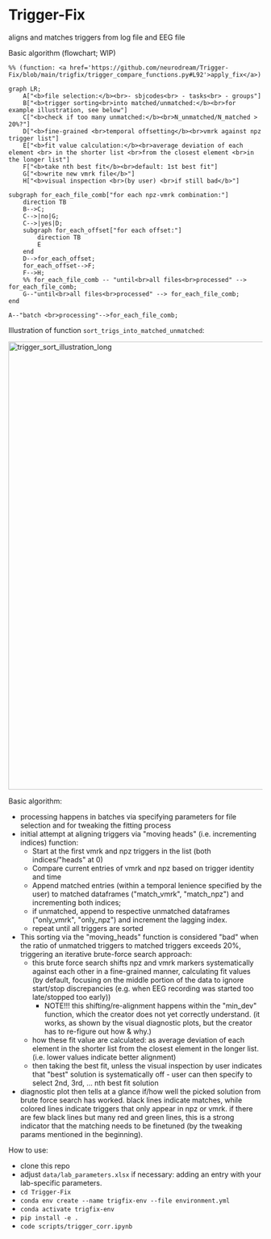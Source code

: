 # Trigger-Fix
aligns and matches triggers from log file and EEG file

Basic algorithm (flowchart; WIP)

```mermaid
%% (function: <a href='https://github.com/neurodream/Trigger-Fix/blob/main/trigfix/trigger_compare_functions.py#L92'>apply_fix</a>)

graph LR;
    A["<b>file selection:</b><br>- sbjcodes<br> - tasks<br> - groups"]
    B["<b>trigger sorting<br>into matched/unmatched:</b><br>for example illustration, see below"]
    C["<b>check if too many unmatched:</b><br>N_unmatched/N_matched > 20%?"]
    D["<b>fine-grained <br>temporal offsetting</b><br>vmrk against npz trigger list"]
    E["<b>fit value calculation:</b><br>average deviation of each element <br> in the shorter list <br>from the closest element <br>in the longer list"]
    F["<b>take nth best fit</b><br>default: 1st best fit"]
    G["<b>write new vmrk file</b>"]
    H["<b>visual inspection <br>(by user) <br>if still bad</b>"]

subgraph for_each_file_comb["for each npz-vmrk combination:"]
    direction TB
    B-->C;
    C-->|no|G;
    C-->|yes|D;
    subgraph for_each_offset["for each offset:"]
        direction TB
        E
    end
    D-->for_each_offset;
    for_each_offset-->F;
    F-->H;
    %% for_each_file_comb -- "until<br>all files<br>processed" --> for_each_file_comb;
    G--"until<br>all files<br>processed" --> for_each_file_comb;
end

A--"batch <br>processing"-->for_each_file_comb;
```


Illustration of function ```sort_trigs_into_matched_unmatched```:

<img width="887" alt="trigger_sort_illustration_long" src="https://github.com/neurodream/Trigger-Fix/assets/117816806/6502e69c-d122-45f2-a09f-acb25a56a70d">

Basic algorithm:
- processing happens in batches via specifying parameters for file selection and for tweaking the fitting process
- initial attempt at aligning triggers via "moving heads" (i.e. incrementing indices) function:
	- Start at the first vmrk and npz triggers in the list (both indices/"heads" at 0)
 	- Compare current entries of vmrk and npz based on trigger identity and time
	- Append matched entries (within a temporal lenience specified by the user) to matched dataframes ("match_vmrk", "match_npz") and incrementing both indices;
	- if unmatched, append to respective unmatched dataframes ("only_vmrk", "only_npz") and increment the lagging index.
	- repeat until all triggers are sorted 
- This sorting via the "moving_heads" function is considered "bad" when the ratio of unmatched triggers to matched triggers exceeds 20%, triggering an iterative brute-force search approach:
	- this brute force search shifts npz and vmrk markers systematically against each other in a fine-grained manner, calculating fit values (by default, focusing on the middle portion of the data to ignore start/stop discrepancies (e.g. when EEG recording was started too late/stopped too early))
		- NOTE!!! this shifting/re-alignment happens within the "min_dev" function, which the creator does not yet correctly understand. (it works, as shown by the visual diagnostic plots, but the creator has to re-figure out how & why.)
	- how these fit value are calculated: as average deviation of each element in the shorter list from the closest element in the longer list. (i.e. lower values indicate better alignment)
	- then taking the best fit, unless the visual inspection by user indicates that "best" solution is systematically off - user can then specify to select 2nd, 3rd, ... nth best fit solution
- diagnostic plot then tells at a glance if/how well the picked solution from brute force search has worked. black lines indicate matches, while colored lines indicate triggers that only appear in npz or vmrk. if there are few black lines but many red and green lines, this is a strong indicator that the matching needs to be finetuned (by the tweaking params mentioned in the beginning).

How to use:
- clone this repo
- adjust ```data/lab_parameters.xlsx``` if necessary: adding an entry with your lab-specific parameters.
- ```cd Trigger-Fix```
- ```conda env create --name trigfix-env --file environment.yml```
- ```conda activate trigfix-env```
- ```pip install -e .```
- ```code scripts/trigger_corr.ipynb```
